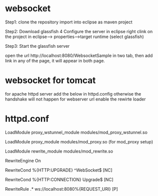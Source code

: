 # websocket
Step1:
clone the repository
import into eclipse as maven project

Step2:
Download glassfish 4
Configure the server in eclipse
right clink on the project in eclipse--> properties-->target runtime (select glassfish)

Step3: Start the glassfish server 

open the url http://localhost:8080/WebsocketSample in two tab, then add link in any of the page, it will appear in both page.

# websocket for tomcat 

for apache httpd server add the below in httpd.config otherwise the handshake will not happen for webserver url
enable the rewirte loader
# httpd.conf
LoadModule proxy_wstunnel_module modules/mod_proxy_wstunnel.so

LoadModule proxy_module modules/mod_proxy.so (for mod_proxy setup)

LoadModule rewrite_module modules/mod_rewrite.so


RewriteEngine On

RewriteCond %{HTTP:UPGRADE} ^WebSocket$ [NC]

RewriteCond %{HTTP:CONNECTION} Upgrade$ [NC]

RewriteRule .* ws://localhost:8080%{REQUEST_URI} [P]   
